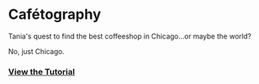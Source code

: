 # Cafétography

Tania's quest to find the best coffeeshop in Chicago...or maybe the world?

No, just Chicago.

### [View the Tutorial](https://www.taniarascia.com/real-world-examples-of-map-filter-and-reduce-in-javascript)
